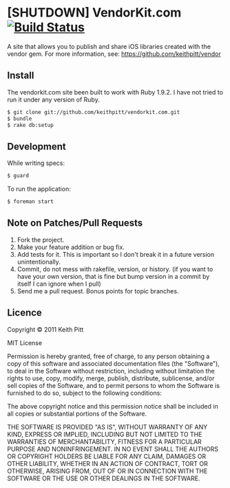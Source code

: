 # [SHUTDOWN] VendorKit.com [![Build Status](https://secure.travis-ci.org/keithpitt/vendorkit.com.png)](http://travis-ci.org/keithpitt/vendorkit.com)

A site that allows you to publish and share iOS libraries created with the vendor gem. For more information, see: https://github.com/keithpitt/vendor

## Install

The vendorkit.com site been built to work with Ruby 1.9.2. I have not tried to run it under any version of Ruby.

```bash
$ git clone git://github.com/keithpitt/vendorkit.com.git
$ bundle
$ rake db:setup
```

## Development

While writing specs:

```bash
$ guard
````

To run the application:

```bash
$ foreman start
```

## Note on Patches/Pull Requests

1. Fork the project.
2. Make your feature addition or bug fix.
3. Add tests for it. This is important so I don't break it in a future version unintentionally.
4. Commit, do not mess with rakefile, version, or history. (if you want to have your own version, that is fine but bump version in a commit by itself I can ignore when I pull)
5. Send me a pull request. Bonus points for topic branches.

## Licence

Copyright &copy; 2011 Keith Pitt

MIT License

Permission is hereby granted, free of charge, to any person obtaining
a copy of this software and associated documentation files (the
"Software"), to deal in the Software without restriction, including
without limitation the rights to use, copy, modify, merge, publish,
distribute, sublicense, and/or sell copies of the Software, and to
permit persons to whom the Software is furnished to do so, subject to
the following conditions:

The above copyright notice and this permission notice shall be
included in all copies or substantial portions of the Software.

THE SOFTWARE IS PROVIDED "AS IS", WITHOUT WARRANTY OF ANY KIND,
EXPRESS OR IMPLIED, INCLUDING BUT NOT LIMITED TO THE WARRANTIES OF
MERCHANTABILITY, FITNESS FOR A PARTICULAR PURPOSE AND
NONINFRINGEMENT. IN NO EVENT SHALL THE AUTHORS OR COPYRIGHT HOLDERS BE
LIABLE FOR ANY CLAIM, DAMAGES OR OTHER LIABILITY, WHETHER IN AN ACTION
OF CONTRACT, TORT OR OTHERWISE, ARISING FROM, OUT OF OR IN CONNECTION
WITH THE SOFTWARE OR THE USE OR OTHER DEALINGS IN THE SOFTWARE.
